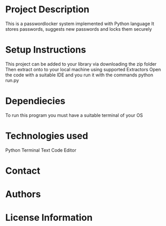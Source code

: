 # Project Description

This is a passwordlocker system implemented with Python language
It stores passwords, suggests new passwords and locks them securely

# Setup Instructions

This project can be added to your library via downloading the zip folder
Then extract onto to your local machine using supported Extractors
Open the code with a suitable IDE and you run it with the commands
python run.py

# Dependiecies

To run this program you must have a suitable terminal of your OS

# Technologies used

 Python 
 Terminal
 Text Code Editor
 
# Contact

# Authors

# License Information



